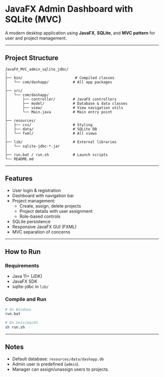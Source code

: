 
# JavaFX Admin Dashboard with SQLite (MVC)

A modern desktop application using **JavaFX**, **SQLite**, and **MVC pattern** for user and project management.

---

## Project Structure

```
JavaFX_MVC_admin_sqlite_jdbc/
│
├── bin/                        # Compiled classes
│   └── com/dashapp/           # All app packages
│
├── src/                       
│   └── com/dashapp/
│       ├── controller/        # JavaFX controllers
│       ├── model/             # Database & data classes
│       ├── view/              # View navigation utils
│       └── Main.java          # Main entry point
│
├── resources/
│   ├── css/                   # Styling
│   ├── data/                  # SQLite DB
│   └── fxml/                  # All views
│
├── lib/                       # External libraries
│   └── sqlite-jdbc-*.jar
│
├── run.bat / run.sh           # Launch scripts
└── README.md
```

---

## Features

- User login & registration
- Dashboard with navigation bar
- Project management:
    - Create, assign, delete projects
    - Project details with user assignment
    - Role-based controls
- SQLite persistence
- Responsive JavaFX GUI (FXML)
- MVC separation of concerns

---

## How to Run

### Requirements

- Java 11+ (JDK)
- JavaFX SDK
- sqlite-jdbc in `lib/`

### Compile and Run

```bash
# On Windows
run.bat

# On Unix/macOS
sh run.sh
```

---

## Notes

- Default database: `resources/data/dashapp.db`
- Admin user is predefined (`admin`).
- Manager can assign/unassign users to projects.
